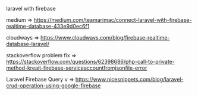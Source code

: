 laravel with firebase

medium                    => https://medium.com/teamarimac/connect-laravel-with-firebase-realtime-database-433e9d0ec6f1

cloudways                 => https://www.cloudways.com/blog/firebase-realtime-database-laravel/

stackoverflow problem fix => https://stackoverflow.com/questions/62398686/php-call-to-private-method-kreait-firebase-serviceaccountfromjsonfile-error

Laravel Firebase Query v  => https://www.nicesnippets.com/blog/laravel-crud-operation-using-google-firebase